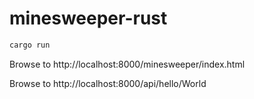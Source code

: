 # minesweeper-rust

```bash
cargo run
```

Browse to http://localhost:8000/minesweeper/index.html

Browse to http://localhost:8000/api/hello/World
